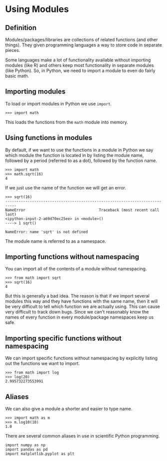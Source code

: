 # Using Modules

## Definition

Modules/packages/libraries are collections of related functions (and other
things). They given programming languages a way to store code in separate
pieces.

Some languages make a lot of functionality available without importing modules
(like R) and others keep most functionality in separate modules (like
Python). So, in Python, we need to import a module to even do fairly basic math.


## Importing modules

To load or import modules in Python we use `import`.

`>>> import math`

This loads the functions from the `math` module into memory.


## Using functions in modules

By default, if we want to use the functions in a module in Python we say which
module the function is located in by listing the module name, followed by a
period (referred to as a dot), followed by the function name.

```
>>> import math
>>> math.sqrt(16)
4
```

If we just use the name of the function we will get an error.

```
>>> sqrt(16)
---------------------------------------------------------------------------
NameError                                 Traceback (most recent call last)
<ipython-input-2-a69d70ec25ee> in <module>()
----> 1 sqrt()

NameError: name 'sqrt' is not defined
```

The module name is referred to as a namespace.

## Importing functions without namespacing

You can import all of the contents of a module without namespacing.

```
>>> from math import sqrt
>>> sqrt(16)
4
```

But this is generally a bad idea. The reason is that if we import several
modules this way and they have functions with the same name, then it will be
very difficult to tell which function we are actually using. This can cause very
difficult to track down bugs. Since we can't reasonably know the names of every
function in every module/package namespaces keep us safe.


## Importing specific functions without namespacing

We can import specific functions without namespacing by explicitly listing out
the functions we want to import.

```
>>> from math import log
>>> log(20)
2.995732273553991
```


## Aliases

We can also give a module a shorter and easier to type name.

```
>>> import math as m
>>> m.log10(10)
1.0
```

There are several common aliases in use in scientific Python programming.

```
import numpy as np
import pandas as pd
import matplotlib.pyplot as plt
```
